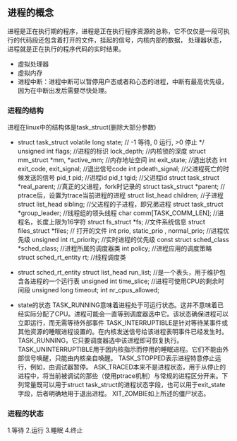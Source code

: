## 进程的概念
进程是正在执行期的程序，进程是正在执行程序资源的总称，它不仅仅是一段可执行的代码段还包含着打开的文件，挂起的信号，内核内部的数据，
处理器状态，进程就是正在执行的程序代码的实时结果。
* 虚拟处理器
* 虚拟内存
* 进程中断：进程中断可以暂停用户态或者和心态的进程，中断有最高优先级，因为在中断出发后需要尽快处理。
### 进程的结构
进程在linux中的结构体是task_struct(删除大部分参数)
* struct task_struct
	  volatile long state;	// -1 等待, 0 运行, >0 停止 */
  	unsigned int flags;	//进程的标识
	  lock_depth;		//内核锁的深度
	  struct mm_struct *mm, *active_mm; //内存地址空间
  	int exit_state;  //退出状态
  	int exit_code, exit_signal; //退出信号code
  	int pdeath_signal;  //父进程死亡的时候发送的信号
  	pid_t pid; //进程id
  	pid_t tgid; //父进程id
  	struct task_struct *real_parent; //真正的父进程，fork时记录的
  	struct task_struct *parent;	// ptrace后，设置为trace当前进程的进程
  	struct list_head children;	//子进程
  	struct list_head sibling;	//父进程的子进程，即兄弟进程
  	struct task_struct *group_leader; //线程组的领头线程
      char comm[TASK_COMM_LEN];  //进程名，长度上限为16字符
      struct fs_struct *fs;  //文件系统信息
      struct files_struct *files; // 打开的文件
      int prio, static_prio , normal_prio; //进程优先级
      unsigned int rt_priority; //实时进程的优先级
      const struct sched_class *sched_class; //进程所属的调度器类
      int policy; //进程应用的调度策略
      struct sched_rt_entity rt; //线程调度类

* struct sched_rt_entity
      struct list_head run_list; //是一个表头，用于维护包含各进程的一个运行表
      unsigned int time_slice; //进程可使用CPU的剩余时间段
      unsigned long timeout;
      int nr_cpus_allowed;

* state的状态
      TASK_RUNNING意味着进程处于可运行状态。这并不意味着已经实际分配了CPU。进程可能会一直等到调度器选中它。该状态确保进程可以立即运行，而无需等待外部事件
      TASK_INTERRUPTIBLE是针对等待某事件或其他资源的睡眠进程设置的。在内核发送信号给该进程表明事件已经发生时。
      TASK_RUNNING，它只要调度器选中该进程即可恢复执行。
      TASK_UNINTERRUPTIBLE用于因内核指示而停用的睡眠进程。它们不能由外部信号唤醒，只能由内核亲自唤醒。
      TASK_STOPPED表示进程特意停止运行，例如，由调试器暂停。
      ASK_TRACED本来不是进程状态，用于从停止的进程中，将当前被调试的那些（使用ptrace机制）与常规的进程区分开来。下列常量既可以用于struct task_struct的进程状态字段，也可以用于exit_state字段，后者明确地用于退出进程。
      XIT_ZOMBIE如上所述的僵尸状态。
### 进程的状态
1.等待 2.运行 3.睡眠 4.终止
